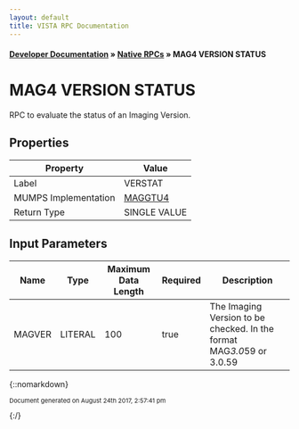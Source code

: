 ```yaml
---
layout: default
title: VISTA RPC Documentation
---
```


#### [Developer Documentation](../index) &#187; [Native RPCs](TableOfContents) &#187; MAG4 VERSION STATUS<br/>
# MAG4 VERSION STATUS

RPC to evaluate the status of an Imaging Version.

## Properties

Property | Value
--- | ---
Label | VERSTAT
MUMPS Implementation | [MAGGTU4](http://code.osehra.org/dox/Routine_MAGGTU4_source.html)
Return Type | SINGLE VALUE


## Input Parameters

Name | Type | Maximum Data Length | Required | Description
--- | --- | --- | --- | ---
MAGVER | LITERAL | 100 | true | The Imaging Version to be checked.  In the format   MAG*3.0*59   or   3.0.59



{::nomarkdown} <br/><p style="font-size: 11px">Document generated on August 24th 2017, 2:57:41 pm</p>{:/}
